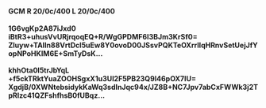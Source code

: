 #### GCM R 20/0c/400 L 20/0c/400
**1G6vgKp2A87iJxd0**<br/>**iBtR3+uhusVvURjrqoqEQ+R/WgGPDMF6I3BJm3KrSf0=**<br/>**Zluyw+TAIln88VrtDcl5uEw8Y0ovoD00JSsvPQKTeOXrrlIqHRnvSetUejJfYopNPoHKIM6E+SmTyDsK...**<br/><br/>
**khhOta0l5trJbYqL**<br/>**+f5ckTRktYuaZOOHSgxX1u3UI2F5PB23Q9l46pOX7IU=**<br/>**XgdjB/0XWNtebsidykKaWq3sdInJqc94x/JZ8B+NC7Jpv7abCxFWWk3j2TpRlzc41QZFshfhsB0fUBqz...**